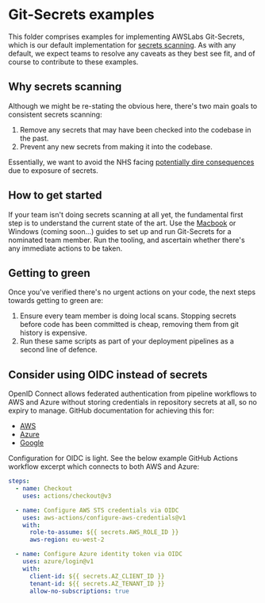 # Git-Secrets examples

This folder comprises examples for implementing AWSLabs Git-Secrets, which is our default implementation for [secrets scanning](../../quality-checks.md). As with any default, we expect teams to resolve any caveats as they best see fit, and of course to contribute to these examples.

## Why secrets scanning

Although we might be re-stating the obvious here, there's two main goals to consistent secrets scanning:
1. Remove any secrets that may have been checked into the codebase in the past.
2. Prevent any new secrets from making it into the codebase.

Essentially, we want to avoid the NHS facing [potentially dire consequences](https://www.zdnet.com/article/data-of-243-million-brazilians-exposed-online-via-website-source-code/) due to exposure of secrets.

## How to get started

If your team isn't doing secrets scanning at all yet, the fundamental first step is to understand the current state of the art. Use the [Macbook](README-mac-workstation.md) or Windows (coming soon...) guides to set up and run Git-Secrets for a nominated team member. Run the tooling, and ascertain whether there's any immediate actions to be taken.

## Getting to green

Once you've verified there's no urgent actions on your code, the next steps towards getting to green are:
1. Ensure every team member is doing local scans. Stopping secrets before code has been committed is cheap, removing them from git history is expensive.
2. Run these same scripts as part of your deployment pipelines as a second line of defence.

## Consider using OIDC instead of secrets

OpenID Connect allows federated authentication from pipeline workflows to AWS and Azure without storing credentials in repository secrets at all, so no expiry to manage. GitHub documentation for achieving this for:

- [AWS](https://docs.github.com/en/actions/deployment/security-hardening-your-deployments/configuring-openid-connect-in-amazon-web-services)
- [Azure](https://docs.github.com/en/actions/deployment/security-hardening-your-deployments/configuring-openid-connect-in-azure)
- [Google](https://docs.github.com/en/actions/deployment/security-hardening-your-deployments/configuring-openid-connect-in-google-cloud-platform)

Configuration for OIDC is light. See the below example GitHub Actions workflow excerpt which connects to both AWS and Azure:

```yaml
steps:
  - name: Checkout
    uses: actions/checkout@v3

  - name: Configure AWS STS credentials via OIDC
    uses: aws-actions/configure-aws-credentials@v1
    with:
      role-to-assume: ${{ secrets.AWS_ROLE_ID }}
      aws-region: eu-west-2

  - name: Configure Azure identity token via OIDC
    uses: azure/login@v1
    with:
      client-id: ${{ secrets.AZ_CLIENT_ID }}
      tenant-id: ${{ secrets.AZ_TENANT_ID }}
      allow-no-subscriptions: true
 ```
